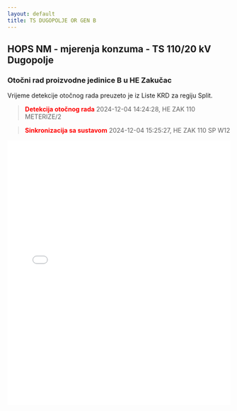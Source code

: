 ```yaml
---
layout: default
title: TS DUGOPOLJE OR GEN B
---
```

## HOPS NM - mjerenja konzuma - TS 110/20 kV Dugopolje

### Otočni rad proizvodne jedinice B u HE Zakučac

Vrijeme detekcije otočnog rada preuzeto je iz Liste KRD za regiju Split.

> **<font color="red">Detekcija otočnog rada</font>** 2024-12-04 14:24:28, HE ZAK 110 METERIZE/2

> **<font color="red">Sinkronizacija sa sustavom</font>** 2024-12-04 15:25:27, HE ZAK 110 SP W12


<div class="wide-graph">
    <iframe src="{{ site.baseurl }}/konzum/htmls/ts-dugopolje-or-gen-b.html" width="100%" height="600px" frameborder="0"></iframe>
</div>